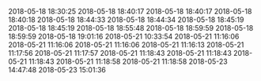 2018-05-18 18:30:25
2018-05-18 18:40:17
2018-05-18 18:40:17
2018-05-18 18:40:18
2018-05-18 18:44:33
2018-05-18 18:44:34
2018-05-18 18:45:19
2018-05-18 18:45:19
2018-05-18 18:55:48
2018-05-18 18:59:59
2018-05-18 18:59:59
2018-05-18 19:01:16
2018-05-21 10:33:54
2018-05-21 11:16:06
2018-05-21 11:16:06
2018-05-21 11:16:06
2018-05-21 11:16:13
2018-05-21 11:17:56
2018-05-21 11:17:57
2018-05-21 11:18:43
2018-05-21 11:18:43
2018-05-21 11:18:43
2018-05-21 11:18:58
2018-05-21 11:18:58
2018-05-23 14:47:48
2018-05-23 15:01:36
